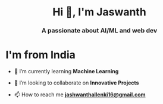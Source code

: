 <h1 align="center">Hi 👋, I'm Jaswanth</h1>
<h3 align="center">A passionate about AI/ML and web dev</h3>

<h1>I'm from India</h1>

- 🌱 I’m currently learning **Machine Learning**

- 👯 I’m looking to collaborate on **Innovative Projects**

- 📫 How to reach me **jashwanthallenki16@gmail.com**

